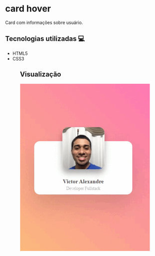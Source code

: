 # card hover
Card com informações sobre usuário.

## Tecnologias utilizadas 💻 

<ul>
  <li>HTML5</li>
  <li>CSS3</li>
<ul>
  
## Visualização

<img src="Video_1653493754.gif">
